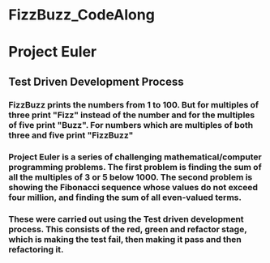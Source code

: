# FizzBuzz_CodeAlong
# Project Euler

## Test Driven Development Process

### FizzBuzz prints the numbers from 1 to 100. But for multiples of three print "Fizz" instead of the number and for the multiples of five print "Buzz". For numbers which are multiples of both three and five print "FizzBuzz"

### Project Euler is a series of challenging mathematical/computer programming problems. The first problem is finding the sum of all the multiples of 3 or 5 below 1000. The second problem is showing the Fibonacci sequence whose values do not exceed four million, and finding the sum of all even-valued terms.

### These were carried out using the Test driven development process. This consists of the red, green and refactor stage, which is making the test fail, then making it pass and then refactoring it.
